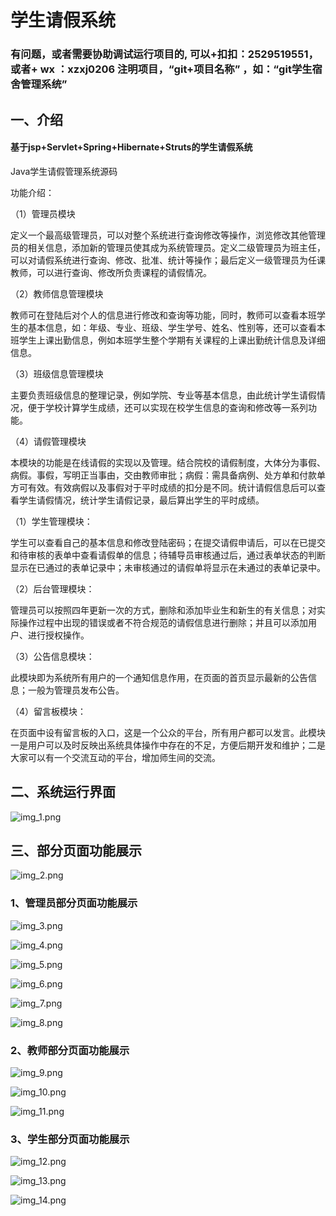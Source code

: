 # 学生请假系统

### 有问题，或者需要协助调试运行项目的, 可以+扣扣：2529519551，或者+ wx ：xzxj0206  注明项目，“git+项目名称” ，如：“git学生宿舍管理系统”


## 一、介绍

#### 基于jsp+Servlet+Spring+Hibernate+Struts的学生请假系统

Java学生请假管理系统源码

功能介绍：

（1）管理员模块

定义一个最高级管理员，可以对整个系统进行查询修改等操作，浏览修改其他管理员的相关信息，添加新的管理员使其成为系统管理员。定义二级管理员为班主任，可以对请假系统进行查询、修改、批准、统计等操作；最后定义一级管理员为任课教师，可以进行查询、修改所负责课程的请假情况。

（2）教师信息管理模块

教师可在登陆后对个人的信息进行修改和查询等功能，同时，教师可以查看本班学生的基本信息，如：年级、专业、班级、学生学号、姓名、性别等，还可以查看本班学生上课出勤信息，例如本班学生整个学期有关课程的上课出勤统计信息及详细信息。

（3）班级信息管理模块

主要负责班级信息的整理记录，例如学院、专业等基本信息，由此统计学生请假情况，便于学校计算学生成绩，还可以实现在校学生信息的查询和修改等一系列功能。

（4）请假管理模块

本模块的功能是在线请假的实现以及管理。结合院校的请假制度，大体分为事假、病假。事假，写明正当事由，交由教师审批；病假：需具备病例、处方单和付款单方可有效。有效病假以及事假对于平时成绩的扣分是不同。统计请假信息后可以查看学生请假情况，统计学生请假记录，最后算出学生的平时成绩。


（1）学生管理模块：

学生可以查看自己的基本信息和修改登陆密码；在提交请假申请后，可以在已提交和待审核的表单中查看请假单的信息；待辅导员审核通过后，通过表单状态的判断显示在已通过的表单记录中；未审核通过的请假单将显示在未通过的表单记录中。

（2）后台管理模块：

管理员可以按照四年更新一次的方式，删除和添加毕业生和新生的有关信息；对实际操作过程中出现的错误或者不符合规范的请假信息进行删除；并且可以添加用户、进行授权操作。

（3）公告信息模块：

此模块即为系统所有用户的一个通知信息作用，在页面的首页显示最新的公告信息；一般为管理员发布公告。

（4）留言板模块：

在页面中设有留言板的入口，这是一个公众的平台，所有用户都可以发言。此模块一是用户可以及时反映出系统具体操作中存在的不足，方便后期开发和维护；二是大家可以有一个交流互动的平台，增加师生间的交流。

## 二、系统运行界面

![img_1.png](imgs/img_1.png)

## 三、部分页面功能展示

![img_2.png](imgs/img_2.png)

### 1、管理员部分页面功能展示

![img_3.png](imgs/img_3.png)

![img_4.png](imgs/img_4.png)

![img_5.png](imgs/img_5.png)

![img_6.png](imgs/img_6.png)

![img_7.png](imgs/img_7.png)

![img_8.png](imgs/img_8.png)

### 2、教师部分页面功能展示

![img_9.png](imgs/img_9.png)

![img_10.png](imgs/img_10.png)

![img_11.png](imgs/img_11.png)

### 3、学生部分页面功能展示

![img_12.png](imgs/img_12.png)

![img_13.png](imgs/img_13.png)

![img_14.png](imgs/img_14.png)
